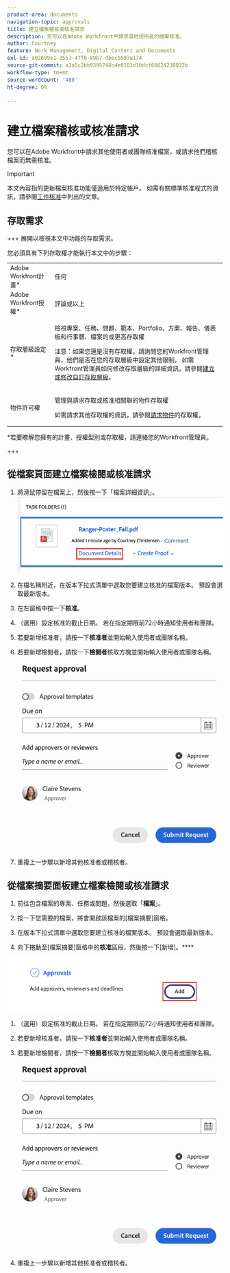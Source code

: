 ```yaml
---
product-area: documents
navigation-topic: approvals
title: 建立檔案稽核或核准請求
description: 您可以在Adobe Workfront中請求其他使用者的檔案核准。
author: Courtney
feature: Work Management, Digital Content and Documents
exl-id: a02699e1-3557-47f0-89b7-dbecb507a174
source-git-commit: a1a5c2bb9395748c4e0103d10dcf66624238032b
workflow-type: tm+mt
source-wordcount: '489'
ht-degree: 0%

---
```


# 建立檔案稽核或核准請求

您可以在Adobe Workfront中請求其他使用者或團隊核准檔案，或請求他們稽核檔案而無需核准。

>[!IMPORTANT]
>
>本文內容指的更新檔案核准功能僅適用於特定帳戶。 如需有關標準核准程式的資訊，請參閱[工作核准](/help/quicksilver/review-and-approve-work/manage-approvals/manage-approvals.md)中列出的文章。

## 存取需求

+++ 展開以檢視本文中功能的存取需求。


您必須具有下列存取權才能執行本文中的步驟：

<table style="table-layout:auto"> 
 <col> 
 <col> 
 <tbody> 
  <tr> 
   <td role="rowheader">Adobe Workfront計畫*</td> 
   <td> <p>任何</p> </td> 
  </tr> 
  <tr> 
   <td role="rowheader">Adobe Workfront授權*</td>  
   <td> <p>評論或以上</p> </td> 
  </tr> 
  <tr> 
   <td role="rowheader">存取層級設定*</td> 
   <td> <p>檢視專案、任務、問題、範本、Portfolio、方案、報告、儀表板和行事曆、檔案的或更高存取權</p> <p>注意：如果您還是沒有存取權，請詢問您的Workfront管理員，他們是否在您的存取層級中設定其他限制。 如需Workfront管理員如何修改存取層級的詳細資訊，請參閱<a href="/help/quicksilver/administration-and-setup/add-users/configure-and-grant-access/create-modify-access-levels.md" class="MCXref xref">建立或修改自訂存取層級</a>。</p> </td> 
  </tr>
  <tr> 
   <td role="rowheader">物件許可權</td> 
   <td> <p>管理與請求存取或核准相關聯的物件存取權 </p> <p>如需請求其他存取權的資訊，請參閱<a href="/help/quicksilver/workfront-basics/grant-and-request-access-to-objects/request-access.md" class="MCXref xref">請求物件</a>的存取權。</p> </td> 
  </tr> 
 </tbody> 
</table>

&#42;若要瞭解您擁有的計畫、授權型別或存取權，請連絡您的Workfront管理員。

+++

## 從檔案頁面建立檔案檢閱或核准請求

1. 將滑鼠停留在檔案上，然後按一下「檔案詳細資訊」。
   ![](assets/doc-details.png)


1. 在檔名稱附近，在版本下拉式清單中選取您要建立核准的檔案版本。 預設會選取最新版本。

1. 在左窗格中按一下&#x200B;**核准**。

1. （選用）設定核准的截止日期。 若在指定期限前72小時通知使用者和團隊。

1. 若要新增核准者，請按一下&#x200B;**核准者**&#x200B;並開始輸入使用者或團隊名稱。

1. 若要新增檢閱者，請按一下&#x200B;**檢閱者**&#x200B;核取方塊並開始輸入使用者或團隊名稱。

   ![](assets/add-approver-and-deadline.png)

1. 重複上一步驟以新增其他核准者或稽核者。

## 從檔案摘要面板建立檔案檢閱或核准請求

1. 前往包含檔案的專案、任務或問題，然後選取「**檔案**」。

1. 按一下您需要的檔案，將會開啟該檔案的[檔案摘要]窗格。

1. 在版本下拉式清單中選取您要建立核准的檔案版本。 預設會選取最新版本。

1. 向下捲動至[檔案摘要]窗格中的&#x200B;**核准**&#x200B;區段，然後按一下[新增]。****

![](assets/doc-summary-add-approvers.png)

1. （選用）設定核准的截止日期。 若在指定期限前72小時通知使用者和團隊。

1. 若要新增核准者，請按一下&#x200B;**核准者**&#x200B;並開始輸入使用者或團隊名稱。

1. 若要新增檢閱者，請按一下&#x200B;**檢閱者**&#x200B;核取方塊並開始輸入使用者或團隊名稱。

   ![](assets/add-approver-and-deadline.png)

1. 重複上一步驟以新增其他核准者或稽核者。





<!--
## Resubmit an approval on a new version

Document approval decisions are not automatically reset when you upload a new version. For example, if your document is approved with changes, the decision will show "changes" as the decision, even if you upload a new version with the specified changes. You can clear the decision on a new version if you manually resubmit the approval.

1. Go to the project, task, or issue that contains the document, then select **Documents**.
1. Find the document you need.

1. Scroll down to the **Approvals** section in the Summary, click the More icon, then click Resubmit.

   ![](assets/nwe-resubmit-approval-350x149.png)
-->
